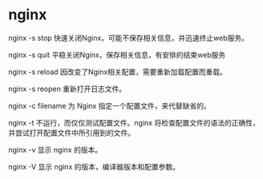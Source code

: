 # nginx

nginx -s stop       快速关闭Nginx，可能不保存相关信息，并迅速终止web服务。

nginx -s quit       平稳关闭Nginx，保存相关信息，有安排的结束web服务

nginx -s reload     因改变了Nginx相关配置，需要重新加载配置而重载。

nginx -s reopen     重新打开日志文件。

nginx -c filename   为 Nginx 指定一个配置文件，来代替缺省的。

nginx -t            不运行，而仅仅测试配置文件。nginx 将检查配置文件的语法的正确性，并尝试打开配置文件中所引用到的文件。

nginx -v            显示 nginx 的版本。

nginx -V            显示 nginx 的版本，编译器版本和配置参数。
